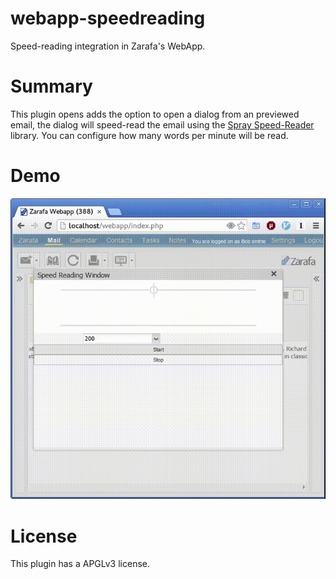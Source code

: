 webapp-speedreading
===================

Speed-reading integration in Zarafa's WebApp.

Summary
=======
This plugin opens adds the option to open a dialog from an previewed email, the dialog will speed-read the email using the [Spray Speed-Reader](https://github.com/chaimpeck/spray) library.
You can configure how many words per minute will be read.

Demo
====

![](https://raw.githubusercontent.com/jelly/webapp-speedreading/master/speedreading.gif)

License
=======

This plugin has a APGLv3 license.
